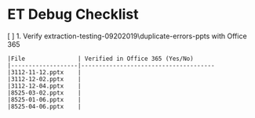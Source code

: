 # ET Debug Checklist

[ ] 1. Verify extraction-testing-09202019\duplicate-errors-ppts with Office 365
    
    |File               | Verified in Office 365 (Yes/No)
    |-------------------|--------------------------------------
    |3112-11-12.pptx    |
    |3112-12-02.pptx    |
    |3112-12-04.pptx    |
    |8525-03-02.pptx    |
    |8525-01-06.pptx    |
    |8525-04-06.pptx    |